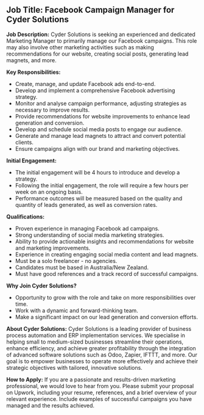 ## **Job Title:** Facebook Campaign Manager for Cyder Solutions

**Job Description:**
Cyder Solutions is seeking an experienced and dedicated Marketing Manager to primarily manage our Facebook campaigns. This role may also involve other marketing activities such as making recommendations for our website, creating social posts, generating lead magnets, and more.

**Key Responsibilities:**
- Create, manage, and update Facebook ads end-to-end.
- Develop and implement a comprehensive Facebook advertising strategy.
- Monitor and analyse campaign performance, adjusting strategies as necessary to improve results.
- Provide recommendations for website improvements to enhance lead generation and conversion.
- Develop and schedule social media posts to engage our audience.
- Generate and manage lead magnets to attract and convert potential clients.
- Ensure campaigns align with our brand and marketing objectives.

**Initial Engagement:**
- The initial engagement will be 4 hours to introduce and develop a strategy.
- Following the initial engagement, the role will require a few hours per week on an ongoing basis.
- Performance outcomes will be measured based on the quality and quantity of leads generated, as well as conversion rates.

**Qualifications:**
- Proven experience in managing Facebook ad campaigns.
- Strong understanding of social media marketing strategies.
- Ability to provide actionable insights and recommendations for website and marketing improvements.
- Experience in creating engaging social media content and lead magnets.
- Must be a solo freelancer - no agencies.
- Candidates must be based in Australia/New Zealand.
- Must have good references and a track record of successful campaigns.

**Why Join Cyder Solutions?**
- Opportunity to grow with the role and take on more responsibilities over time.
- Work with a dynamic and forward-thinking team.
- Make a significant impact on our lead generation and conversion efforts.

**About Cyder Solutions:**
Cyder Solutions is a leading provider of business process automation and ERP implementation services. We specialise in helping small to medium-sized businesses streamline their operations, enhance efficiency, and achieve greater profitability through the integration of advanced software solutions such as Odoo, Zapier, IFTTT, and more. Our goal is to empower businesses to operate more effectively and achieve their strategic objectives with tailored, innovative solutions.

**How to Apply:**
If you are a passionate and results-driven marketing professional, we would love to hear from you. Please submit your proposal on Upwork, including your resume, references, and a brief overview of your relevant experience. Include examples of successful campaigns you have managed and the results achieved.
